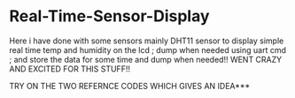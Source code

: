 # Real-Time-Sensor-Display
Here i have done with some sensors mainly DHT11 sensor to display simple real time temp and humidity on the lcd ; dump when needed using uart cmd ; and store the data for some time and dump when needed!! WENT CRAZY AND EXCITED FOR THIS STUFF!!



TRY ON THE TWO REFERNCE CODES WHICH GIVES AN IDEA***
